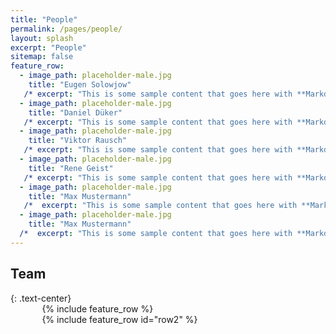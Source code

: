 ```yaml
---
title: "People"
permalink: /pages/people/
layout: splash
excerpt: "People"
sitemap: false
feature_row:
  - image_path: placeholder-male.jpg
    title: "Eugen Solowjow"
   /* excerpt: "This is some sample content that goes here with **Markdown** formatting."   */
  - image_path: placeholder-male.jpg
    title: "Daniel Düker"
   /* excerpt: "This is some sample content that goes here with **Markdown** formatting." */
  - image_path: placeholder-male.jpg
    title: "Viktor Rausch"
   /* excerpt: "This is some sample content that goes here with **Markdown** formatting." */
  - image_path: placeholder-male.jpg
    title: "Rene Geist"
   /* excerpt: "This is some sample content that goes here with **Markdown** formatting." */
  - image_path: placeholder-male.jpg
    title: "Max Mustermann"
   /*  excerpt: "This is some sample content that goes here with **Markdown** formatting." */
  - image_path: placeholder-male.jpg
    title: "Max Mustermann"
  /*  excerpt: "This is some sample content that goes here with **Markdown** formatting." */
---
```


<h2>Team</h2>
{: .text-center}

<div style="width:80%;margin:auto;">{% include feature_row %}</div>
<div style="width:80%;margin:auto;">{% include feature_row id="row2" %}</div>
